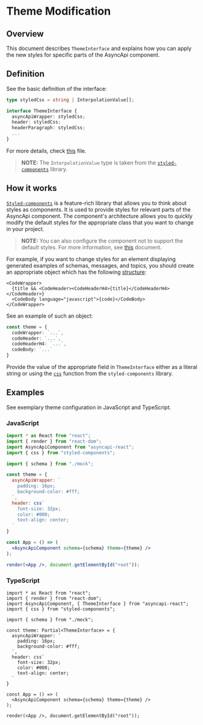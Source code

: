 # Theme Modification

## Overview

This document describes `ThemeInterface` and explains how you can apply the new styles for specific parts of the AsyncApi component.

## Definition

See the basic definition of the interface:

``` ts
type styledCss = string | InterpolationValue[];

interface ThemeInterface {
  asyncApiWrapper: styledCss;
  header: styledCss;
  headerParagraph: styledCss;
  ...
}
```

For more details, check [this](../../library/src/theme/theme.ts) file.

> **NOTE:** The `InterpolationValue` type is taken from the [`styled-components`](https://github.com/styled-components/styled-components) library.

## How it works

[`Styled-components`](https://github.com/styled-components/styled-components) is a feature-rich library that allows you to think about styles as components. It is used to provide styles for relevant parts of the AsyncApi component. The component's architecture allows you to quickly modify the default styles for the appropriate class that you want to change in your project.

> **NOTE:** You can also configure the component not to support the default styles. For more information, see [this](./config-modification.md#definition) document.

For example, if you want to change styles for an element displaying generated examples of schemas, messages, and topics, you should create an appropriate object which has the following [structure](../../library/src/components/Code.tsx#L14):


``` tsx
<CodeWrapper>
  {title && <CodeHeader><CodeHeaderH4>{title}</CodeHeaderH4></CodeHeader>}
  <CodeBody language="javascript">{code}</CodeBody>
</CodeWrapper>
```

See an example of such an object:

``` ts
const theme = {
  codeWrapper: `...`,
  codeHeader: `...`,
  codeHeaderH4: `...`,
  codeBody: `...`
}
```

Provide the value ​​of the appropriate field in `ThemeInterface` either as a literal string or using the [`css`](https://www.styled-components.com/docs/api#css) function from the `styled-components` library.

## Examples

See exemplary theme configuration in JavaScript and TypeScript.

### JavaScript

``` jsx
import * as React from "react";
import { render } from "react-dom";
import AsyncApiComponent from "asyncapi-react";
import { css } from "styled-components";

import { schema } from "./mock";

const theme = {
  asyncApiWrapper: `
    padding: 16px;
    background-color: #fff;
  `,
  header: css`
    font-size: 32px;
    color: #000;
    text-align: center;
  `
}

const App = () => (
  <AsyncApiComponent schema={schema} theme={theme} />
);

render(<App />, document.getElementById("root"));
```

### TypeScript

``` tsx
import * as React from "react";
import { render } from "react-dom";
import AsyncApiComponent, { ThemeInterface } from "asyncapi-react";
import { css } from "styled-components";

import { schema } from "./mock";

const theme: Partial<ThemeInterface> = {
  asyncApiWrapper: `
    padding: 16px;
    background-color: #fff;
  `,
  header: css`
    font-size: 32px;
    color: #000;
    text-align: center;
  `
}

const App = () => (
  <AsyncApiComponent schema={schema} theme={theme} />
);

render(<App />, document.getElementById("root"));
```

